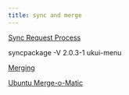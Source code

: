 ```yaml
---
title: sync and merge
---
```




[Sync Request Process](https://wiki.ubuntu.com/SyncRequestProcess)

syncpackage -V 2.0.3-1 ukui-menu



[Merging](https://wiki.ubuntu.com/UbuntuDevelopment/Merging)



[Ubuntu Merge-o-Matic](https://merges.ubuntu.com/)

